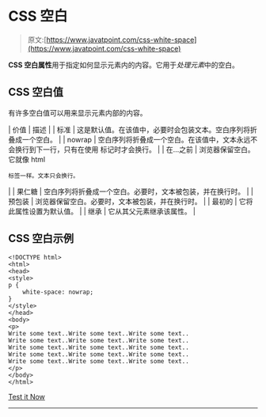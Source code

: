 # CSS 空白

> 原文:[https://www.javatpoint.com/css-white-space](https://www.javatpoint.com/css-white-space)

**CSS 空白属性**用于指定如何显示元素内的内容。它用于*处理元素*中的空白。

## CSS 空白值

有许多空白值可以用来显示元素内部的内容。

| 价值 | 描述 |
| 标准 | 这是默认值。在该值中，必要时会包装文本。空白序列将折叠成一个空白。 |
| nowrap | 空白序列将折叠成一个空白。在该值中，文本永远不会换行到下一行，只有在使用
标记时才会换行。 |
| 在…之前 | 浏览器保留空白。它就像 html

```
标签一样。文本只会换行。
```

 |
| 果仁糖 | 空白序列将折叠成一个空白。必要时，文本被包装，并在换行时。 |
| 预包装 | 浏览器保留空白。必要时，文本被包装，并在换行时。 |
| 最初的 | 它将此属性设置为默认值。 |
| 继承 | 它从其父元素继承该属性。 |

## CSS 空白示例

```
<!DOCTYPE html>
<html>
<head>
<style>
p {
    white-space: nowrap;
}
</style>
</head>
<body>
<p>
Write some text..Write some text..Write some text..
Write some text..Write some text..Write some text..
Write some text..Write some text..Write some text..
Write some text..Write some text..Write some text..
Write some text..Write some text..Write some text..
</p>
</body>
</html>

```

[Test it Now](https://www.javatpoint.com/oprweb/test.jsp?filename=csswhitespace1)

* * *